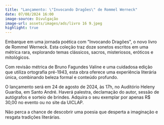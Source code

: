 ```yaml
---
title: "Lançamento: \"Invocando Dragões\" de Rommel Werneck"
date: 07/08/2024 16:00
image-source: Divulgação
image-url: assets/images/ads/livro 16 9.jpeg
highlight: true
---
```


Embarque em uma jornada poética com "Invocando Dragões", o novo livro de Rommel Werneck. Esta coleção traz doze sonetos escritos em uma métrica rara, explorando temas clássicos, sacros, misteriosos, eróticos e mitológicos.

Com revisão métrica de Bruno Fagundes Valine e uma cuidadosa edição que utiliza ortografia pré-1943, esta obra oferece uma experiência literária única, combinando beleza formal e conteúdo profundo.

O lançamento será em 24 de agosto de 2024, às 17h, no Auditório Heleny Guariba, em Santo André. Haverá palestra, declamação do autor, sessão de autógrafos e sorteio de brindes. Adquira o seu exemplar por apenas R$ 30,00 no evento ou no site da UICLAP.

Não perca a chance de descobrir uma poesia que desperta a imaginação e resgata tradições literárias.